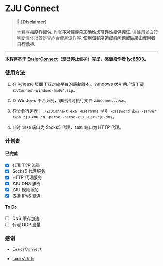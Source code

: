 # ZJU Connect

> 🚫 **[Disclaimer]**
> 
> 本程序**按原样提供**, 作者**不对程序的正确性或可靠性提供保证**, 请使用者自行判断具体场景是否适合使用该程序, **使用该程序造成的问题或后果由使用者自行承担**.

---

**本程序基于 [EasierConnect](https://github.com/lyc8503/EasierConnect)（现已停止维护）完成，感谢原作者 [lyc8503](https://github.com/lyc8503)。**

### 使用方法

1. 在 [Release](https://github.com/Mythologyli/ZJU-Connect/releases) 页面下载对应平台的最新版本。Windows x64 用户请下载 `ZJUConnect-windows-amd64.zip`。

2. 以 Windows 平台为例，解压出可执行文件 `ZJUConnect.exe`。

3. 在命令行运行：`./ZJUConnect.exe -username 学号 -password 密码 -server rvpn.zju.edu.cn -parse -parse-zju -use-zju-dns`。

4. 此时 `1080` 端口为 Socks5 代理，`1081` 端口为 HTTP 代理。

### 计划表

#### 已完成

- [x] 代理 TCP 流量
- [x] Socks5 代理服务
- [x] HTTP 代理服务
- [x] ZJU DNS 解析
- [x] ZJU 规则添加
- [x] 支持 IPv6 直连

#### To Do

- [ ] DNS 缓存加速
- [ ] 代理 UDP 流量

### 感谢

+ [EasierConnect](https://github.com/lyc8503/EasierConnect)

+ [socks2http](https://github.com/zenhack/socks2http)